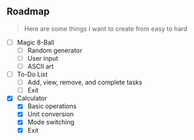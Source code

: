 ## Roadmap
> Here are some things I want to create from easy to hard
- [ ] Magic 8-Ball
    - [ ] Random generator
    - [ ] User input
    - [ ] ASCII art
- [ ] To-Do List
    - [ ] Add, view, remove, and complete tasks
    - [ ] Exit
- [x] Calculator
    - [x] Basic operations
    - [x] Unit conversion
    - [x] Mode switching
    - [x] Exit
